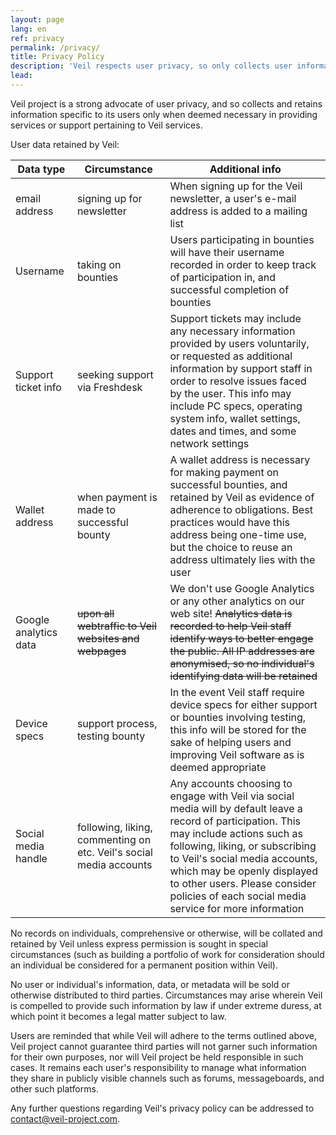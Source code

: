 ```yaml
---
layout: page
lang: en
ref: privacy
permalink: /privacy/
title: Privacy Policy
description: 'Veil respects user privacy, so only collects user information when necessary in providing services or support. This page describes our privacy policy.'
lead: 
---
```


Veil project is a strong advocate of user privacy, and so collects and retains information specific to its users only when deemed necessary in providing services or support pertaining to Veil services.

User data retained by Veil:

| Data type | Circumstance | Additional info |
|----|----|----|
| email address | signing up for newsletter | When signing up for the Veil newsletter, a user's e-mail address is added to a mailing list |
| Username | taking on bounties | Users participating in bounties will have their username recorded in order to keep track of participation in, and successful completion of bounties |
| Support ticket info | seeking support via Freshdesk | Support tickets may include any necessary information provided by users voluntarily, or requested as additional information by support staff in order to resolve issues faced by the user. This info may include PC specs, operating system info, wallet settings, dates and times, and some network settings  |
| Wallet address | when payment is made to successful bounty | A wallet address is necessary for making payment on successful bounties, and retained by Veil as evidence of adherence to obligations. Best practices would have this address being one-time use, but the choice to reuse an address ultimately lies with the user |
| Google analytics data | ~~upon all webtraffic to Veil websites and webpages~~ | We don't use Google Analytics or any other analytics on our web site! ~~Analytics data is recorded to help Veil staff identify ways to better engage the public. All IP addresses are anonymised, so no individual's identifying data will be retained~~ |
| Device specs | support process, testing bounty | In the event Veil staff require device specs for either support or bounties involving testing, this info will be stored for the sake of helping users and improving Veil software as is deemed appropriate |
| Social media handle | following, liking, commenting on etc. Veil's social media accounts | Any accounts choosing to engage with Veil via social media will by default leave a record of participation. This may include actions such as following, liking, or subscribing to Veil's social media accounts, which may be openly displayed to other users. Please consider policies of each social media service for more information |

No records on individuals, comprehensive or otherwise, will be collated and retained by Veil unless express permission is sought in special circumstances (such as building a portfolio of work for consideration should an individual be considered for a permanent position within Veil).

No user or individual's information, data, or metadata will be sold or otherwise distributed to third parties. Circumstances may arise wherein Veil is compelled to provide such information by law if under extreme duress, at which point it becomes a legal matter subject to law.

Users are reminded that while Veil will adhere to the terms outlined above, Veil project cannot guarantee third parties will not garner such information for their own purposes, nor will Veil project be held responsible in such cases. It remains each user's responsibility to manage what information they share in publicly visible channels such as forums, messageboards, and other such platforms.

Any further questions regarding Veil's privacy policy can be addressed to [contact@veil-project.com](mailto:contact@veil-project.com).


